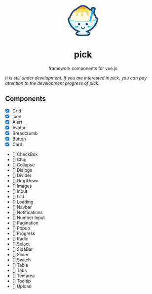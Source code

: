 <div align="center">
  <img src="./public/logo.svg" width="100px" height="100px" />
</div>

<h1 align="center">pick</h1>

<p align="center">
  framework components for vue.js
</p>

<em>It is still under development. If you are interested in pick, you can pay attention to the development progress of pick.</em>

## Components

- [x] Grid
- [x] Icon
- [x] Alert
- [x] Avatar
- [x] Breadcrumb
- [x] Button
- [x] Card
- [] CheckBox
- [] Chip
- [] Collapse
- [] Dialogs
- [] Divider
- [] DropDown
- [] Images
- [] Input
- [] List
- [] Loading
- [] Navbar
- [] Notifications
- [] Number Input
- [] Pagination
- [] Popup
- [] Progress
- [] Radio
- [] Select
- [] SideBar
- [] Slider
- [] Switch
- [] Table
- [] Tabs
- [] Textarea
- [] Tooltip
- [] Upload
